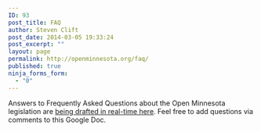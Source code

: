 ```yaml
---
ID: 93
post_title: FAQ
author: Steven Clift
post_date: 2014-03-05 19:33:24
post_excerpt: ""
layout: page
permalink: http://openminnesota.org/faq/
published: true
ninja_forms_form:
  - "0"
---
```

Answers to Frequently Asked Questions about the Open Minnesota legislation are [being drafted in real-time here][1]. Feel free to add questions via comments to this Google Doc.

 [1]: https://docs.google.com/a/e-democracy.org/document/d/1n2J1aiomkVqMLWrGx-evpG-BmFC58KiQlG0pH2iCQIA/edit